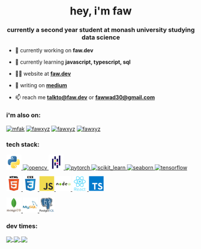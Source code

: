 <h1 align="center">hey, i'm faw</h1>
<h3 align="center">currently a second year student at monash university studying data science</h3>

- 🔭 currently working on **faw.dev**

- 🌱 currently learning **javascript, typescript, sql**

- 👨‍💻 website at [**faw.dev**](https://www.faw.dev)

- 📝 writing on [**medium**](https://medium.com/@fawxyz)

- 📫 reach me [**talkto@faw.dev**](mailto:talkto@faw.dev) or [**fawwad30@gmail.com**](mailto:fawwad30@gmail.com)

<h3 align="left">i'm also on:</h3>
<p align="left">
<a href="https://linkedin.com/in/mfak" target="blank"><img align="center" src="https://raw.githubusercontent.com/rahuldkjain/github-profile-readme-generator/master/src/images/icons/Social/linked-in-alt.svg" alt="mfak" height="30" width="40" /></a>
<a href="https://dev.to/fawxyz" target="blank"><img align="center" src="https://raw.githubusercontent.com/rahuldkjain/github-profile-readme-generator/master/src/images/icons/Social/devto.svg" alt="fawxyz" height="30" width="40" /></a>
<a href="https://www.leetcode.com/fawxyz" target="blank"><img align="center" src="https://raw.githubusercontent.com/rahuldkjain/github-profile-readme-generator/master/src/images/icons/Social/leet-code.svg" alt="fawxyz" height="30" width="40" /></a>
<a href="https://www.hackerrank.com/fawxyz" target="blank"><img align="center" src="https://raw.githubusercontent.com/rahuldkjain/github-profile-readme-generator/master/src/images/icons/Social/hackerrank.svg" alt="fawxyz" height="30" width="40" /></a>
</p>

<h3 align="left">tech stack:</h3>
<p align="left"> <a href="https://www.python.org" target="_blank" rel="noreferrer"> <img src="https://raw.githubusercontent.com/devicons/devicon/master/icons/python/python-original.svg" alt="python" width="40" height="40"/> </a> <a href="https://opencv.org/" target="_blank" rel="noreferrer"> <img src="https://www.vectorlogo.zone/logos/opencv/opencv-icon.svg" alt="opencv" width="40" height="40"/> </a> <a href="https://pandas.pydata.org/" target="_blank" rel="noreferrer"> <img src="https://raw.githubusercontent.com/devicons/devicon/2ae2a900d2f041da66e950e4d48052658d850630/icons/pandas/pandas-original.svg" alt="pandas" width="40" height="40"/> </a> <a href="https://pytorch.org/" target="_blank" rel="noreferrer"> <img src="https://www.vectorlogo.zone/logos/pytorch/pytorch-icon.svg" alt="pytorch" width="40" height="40"/> </a> <a href="https://scikit-learn.org/" target="_blank" rel="noreferrer"> <img src="https://upload.wikimedia.org/wikipedia/commons/0/05/Scikit_learn_logo_small.svg" alt="scikit_learn" width="40" height="40"/> </a> <a href="https://seaborn.pydata.org/" target="_blank" rel="noreferrer"> <img src="https://seaborn.pydata.org/_images/logo-mark-lightbg.svg" alt="seaborn" width="40" height="40"/> </a> <a href="https://www.tensorflow.org" target="_blank" rel="noreferrer"> <img src="https://www.vectorlogo.zone/logos/tensorflow/tensorflow-icon.svg" alt="tensorflow" width="40" height="40"/> </a> </p>

<p align="left"> <a href="https://www.w3.org/html/" target="_blank" rel="noreferrer"> <img src="https://raw.githubusercontent.com/devicons/devicon/master/icons/html5/html5-original-wordmark.svg" alt="html5" width="40" height="40"/> </a> <a href="https://www.w3schools.com/css/" target="_blank" rel="noreferrer"> <img src="https://raw.githubusercontent.com/devicons/devicon/master/icons/css3/css3-original-wordmark.svg" alt="css3" width="40" height="40"/> </a> <a href="https://developer.mozilla.org/en-US/docs/Web/JavaScript" target="_blank" rel="noreferrer"> <img src="https://raw.githubusercontent.com/devicons/devicon/master/icons/javascript/javascript-original.svg" alt="javascript" width="40" height="40"/> </a> <a href="https://nodejs.org" target="_blank" rel="noreferrer"> <img src="https://raw.githubusercontent.com/devicons/devicon/master/icons/nodejs/nodejs-original-wordmark.svg" alt="nodejs" width="40" height="40"/> </a> <a href="https://reactjs.org/" target="_blank" rel="noreferrer"> <img src="https://raw.githubusercontent.com/devicons/devicon/master/icons/react/react-original-wordmark.svg" alt="react" width="40" height="40"/> </a> <a href="https://www.typescriptlang.org/" target="_blank" rel="noreferrer"> <img src="https://raw.githubusercontent.com/devicons/devicon/master/icons/typescript/typescript-original.svg" alt="typescript" width="40" height="40"/> </a> </p>

<p align="left"> <a href="https://www.mongodb.com/" target="_blank" rel="noreferrer"> <img src="https://raw.githubusercontent.com/devicons/devicon/master/icons/mongodb/mongodb-original-wordmark.svg" alt="mongodb" width="40" height="40"/> </a> <a href="https://www.mysql.com/" target="_blank" rel="noreferrer"> <img src="https://raw.githubusercontent.com/devicons/devicon/master/icons/mysql/mysql-original-wordmark.svg" alt="mysql" width="40" height="40"/> </a> <a href="https://www.postgresql.org" target="_blank" rel="noreferrer"> <img src="https://raw.githubusercontent.com/devicons/devicon/master/icons/postgresql/postgresql-original-wordmark.svg" alt="postgresql" width="40" height="40"/> </a> </p>


<h3 align="left">dev times:</h3>

<a href="https://github.com/faw01/github-readme-stats">
  <img align="center" src="https://github-readme-stats.vercel.app/api?username=faw01&theme=great-gatsby&show_icons=true&locale=en" />
</a>
<a href="https://github.com/faw01/github-readme-stats">
  <img align="center" src="https://github-readme-stats.vercel.app/api/top-langs/?username=faw01&theme=great-gatsby&show_icons=true&locale=en" />
</a>
<a href="https://github.com/faw01/github-readme-stats">
  <img align="center" src="https://github-readme-stats.vercel.app/api/wakatime?username=fawxyz&theme=great-gatsby&"all time dev times"&show_icons=true&locale=en" />
</a>
